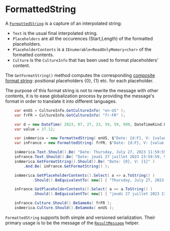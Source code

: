 # FormattedString

A [`FormattedString`](FormattedString.cs) is a capture of an interpolated string:
- `Text` is the usual final interpolated string.
- `Placeholders` are all the occurences (Start,Length) of the formatted placeholders.
- `PlaceholderContents` is a `IEnumerable<ReadOnlyMemory<char>` of the formatted contents.
- `Culture` is the `CultureInfo` that has been used to format placeholders' content.

The `GetFormatString()` method computes the corresponding
[composite format string](https://learn.microsoft.com/en-us/dotnet/standard/base-types/composite-formatting):
positional placeholders {0}, {1} etc. for each placeholder.

The purpose of this format string is not to rewrite the message with other contents, it is to ease globalization
process by providing the message's format in order to translate it into different languages.

```csharp
    var enUS = CultureInfo.GetCultureInfo( "en-US" );
    var frFR = CultureInfo.GetCultureInfo( "fr-FR" );

    var d = new DateTime( 2023, 07, 27, 23, 59, 59, 999, DateTimeKind.Utc );
    var value = 37.12;

    var inAmerica = new FormattedString( enUS, $"Date: {d:F}, V: {value:C}" );
    var inFrance = new FormattedString( frFR, $"Date: {d:F}, V: {value:C}" );

    inAmerica.Text.Should().Be( "Date: Thursday, July 27, 2023 11:59:59 PM, V: $37.12" );
    inFrance.Text.Should().Be( "Date: jeudi 27 juillet 2023 23:59:59, V: 37,12 €" );
    inAmerica.GetFormatString().Should().Be( "Date: {0}, V: {1}" )
        .And.Be( inFrance.GetFormatString() );

    inAmerica.GetPlaceholderContents().Select( a => a.ToString() )
            .Should().BeEquivalentTo( new[] { "Thursday, July 27, 2023 11:59:59 PM", "$37.12" } );

    inFrance.GetPlaceholderContents().Select( a => a.ToString() )
            .Should().BeEquivalentTo( new[] { "jeudi 27 juillet 2023 23:59:59", "37,12 €" } );

    inFrance.Culture.Should().BeSameAs( frFR );
    inAmerica.Culture.Should().BeSameAs( enUS );
```

`FormattedString` supports both simple and versioned serialization. Their primary usage is
to be the message of the [`ResultMessage`](../ResultMessage/README.md) helper.







